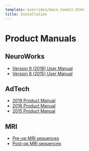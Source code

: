 ```yaml
---
template: overrides/main_noedit.html
title: Installation
---
```


# Product Manuals


## NeuroWorks

* <a href="static/NeuroWorks_9_manual_2018.pdf" target="_blank">Version 9 (2018) User Manual</a>
* <a href="static/NeuroWorks_8_manual_2015.pdf" target="_blank">Version 8 (2015) User Manual</a>

## AdTech

* <a href="static/AdTech_product_manual_2019.pdf" target="_blank">2019 Product Manual</a>
* <a href="static/AdTech_product_manual_2016.pdf" target="_blank">2016 Product Manual</a>
* <a href="static/AdTech_product_manual_2015.pdf" target="_blank">2015 Product Manual</a>

## MRI 

* <a href="static/epilepsy_mri_protocol_pre.pdf" target="_blank">Pre-op MRI sequences</a>
* <a href="static/epilepsy_mri_protocol_post.pdf" target="_blank">Post-op MRI sequences</a>

<br>
<br>
<br>